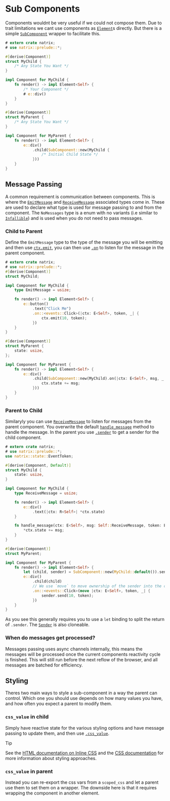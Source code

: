 # Sub Components

Components wouldnt be very useful if we could not compose them. Due to trait limitations we cant use components as [`Element`](element::Element)s directly. But there is a simple [`SubComponent`](component::SubComponent) wrapper to facilitate this.

```rust
# extern crate natrix;
# use natrix::prelude::*;

#[derive(Component)]
struct MyChild {
    /* Any State You Want */
}

impl Component for MyChild {
    fn render() -> impl Element<Self> {
        /* Your Component */
        # e::div()
    }
}

#[derive(Component)]
struct MyParent {
    /* Any State You Want */
}

impl Component for MyParent {
    fn render() -> impl Element<Self> {
        e::div()
            .child(SubComponent::new(MyChild {
                /* Initial Child State */
            }))
    }
}
```

## Message Passing

A common requirement is communication between components. This is where the [`EmitMessage`](component::Component::EmitMessage) and [`ReceiveMessage`](component::Component::ReceiveMessage) associated types come in. These are used to declare what type is used for message passing to and from the component. The `NoMessages` type is a enum with no variants (i.e similar to [`Infallible`](std::convert::Infallible)) and is used when you do not need to pass messages.

### Child to Parent

Define the `EmitMessage` type to the type of the message you will be emitting and then use [`ctx.emit`](state::State::emit), you can then use [`.on`](component::SubComponent::on) to listen for the message in the parent component.

```rust
# extern crate natrix;
# use natrix::prelude::*;
#[derive(Component)]
struct MyChild;

impl Component for MyChild {
    type EmitMessage = usize;

    fn render() -> impl Element<Self> {
        e::button()
            .text("Click Me")
            .on::<events::Click>(|ctx: E<Self>, token, _| {
                ctx.emit(10, token);
            })
    }
}

#[derive(Component)]
struct MyParent {
    state: usize,
};

impl Component for MyParent {
    fn render() -> impl Element<Self> {
        e::div()
            .child(SubComponent::new(MyChild).on(|ctx: E<Self>, msg, _| {
                ctx.state += msg;
            }))
    }
}
```

### Parent to Child

Similaryly you can use [`ReceiveMessage`](component::Component::ReceiveMessage) to listen for messages from the parent component. You overwrite the default [`handle_message`](component::Component::handle_message) method to handle the message. In the parent you use [`.sender`](component::SubComponent::sender) to get a sender for the child component.

```rust
# extern crate natrix;
# use natrix::prelude::*;
use natrix::state::EventToken;

#[derive(Component, Default)]
struct MyChild {
    state: usize,
}

impl Component for MyChild {
    type ReceiveMessage = usize;

    fn render() -> impl Element<Self> {
        e::div()
            .text(|ctx: R<Self>| *ctx.state)
    }

    fn handle_message(ctx: E<Self>, msg: Self::ReceiveMessage, token: EventToken) {
        *ctx.state += msg;
    }
}

#[derive(Component)]
struct MyParent;

impl Component for MyParent {
    fn render() -> impl Element<Self> {
        let (child, sender) = SubComponent::new(MyChild::default()).sender();
        e::div()
            .child(child)
            // We use `move` to move ownership of the sender into the closure
            .on::<events::Click>(move |ctx: E<Self>, token, _| {
                sender.send(10, token);
            })
    }
}
```

As you see this generally requires you to use a `let` binding to split the return of `.sender`. The [`Sender`](component::Sender) is also cloneable.

### When do messages get processed?

Messages passing uses async channels internally, this means the messages will be processed once the current components reactivity cycle is finished. This will still run before the next reflow of the browser, and all messages are batched for efficiency.

## Styling

Theres two main ways to style a sub-component in a way the parent can control.
Which one you should use depends on how many values you have, and how often you expect a parent to modify them.

### `css_value` in child
Simply have reactive state for the various styling options and have message passing to update them, and then use [`.css_value`](html_elements::HtmlElement::css_value).

> [!TIP]
> See the [HTML documentation on Inline CSS](html.md#inline-css) and the [CSS documentation](css.md) for more information about styling approaches.

### `css_value` in parent
Instead you can re-export the css vars from a `scoped_css` and let a parent use them to set them on a wrapper. The downside here is that it requires wrapping the component in another element.

